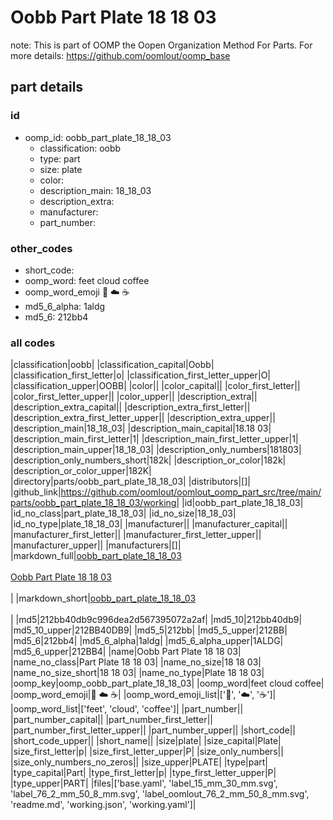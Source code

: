 # Oobb Part Plate 18 18 03  

note: This is part of OOMP the Oopen Organization Method For Parts. For more details: https://github.com/oomlout/oomp_base

##  part details





### id
* oomp_id: oobb_part_plate_18_18_03
  * classification: oobb
  * type: part
  * size: plate
  * color: 
  * description_main: 18_18_03
  * description_extra: 
  * manufacturer: 
  * part_number: 

### other_codes
* short_code: 
* oomp_word: feet cloud coffee
* oomp_word_emoji :feet: :cloud: :coffee:
* md5_6_alpha: 1aldg
* md5_6: 212bb4

### all codes 
|classification|oobb|
|classification_capital|Oobb|
|classification_first_letter|o|
|classification_first_letter_upper|O|
|classification_upper|OOBB|
|color||
|color_capital||
|color_first_letter||
|color_first_letter_upper||
|color_upper||
|description_extra||
|description_extra_capital||
|description_extra_first_letter||
|description_extra_first_letter_upper||
|description_extra_upper||
|description_main|18_18_03|
|description_main_capital|18.18 03|
|description_main_first_letter|1|
|description_main_first_letter_upper|1|
|description_main_upper|18_18_03|
|description_only_numbers|181803|
|description_only_numbers_short|182k|
|description_or_color|182k|
|description_or_color_upper|182K|
|directory|parts/oobb_part_plate_18_18_03|
|distributors|[]|
|github_link|https://github.com/oomlout/oomlout_oomp_part_src/tree/main/parts/oobb_part_plate_18_18_03/working|
|id|oobb_part_plate_18_18_03|
|id_no_class|part_plate_18_18_03|
|id_no_size|18_18_03|
|id_no_type|plate_18_18_03|
|manufacturer||
|manufacturer_capital||
|manufacturer_first_letter||
|manufacturer_first_letter_upper||
|manufacturer_upper||
|manufacturers|[]|
|markdown_full|[oobb_part_plate_18_18_03](https://github.com/oomlout/oomlout_oomp_part_src/tree/main/parts/oobb_part_plate_18_18_03/working)<br>[](https://github.com/oomlout/oomlout_oomp_part_src/tree/main/parts/oobb_part_plate_18_18_03/working)<br>[Oobb Part Plate 18 18 03](https://github.com/oomlout/oomlout_oomp_part_src/tree/main/parts/oobb_part_plate_18_18_03/working)<br><br>|
|markdown_short|[oobb_part_plate_18_18_03](https://github.com/oomlout/oomlout_oomp_part_src/tree/main/parts/oobb_part_plate_18_18_03/working)<br><br>|
|md5|212bb40db9c996dea2d567395072a2af|
|md5_10|212bb40db9|
|md5_10_upper|212BB40DB9|
|md5_5|212bb|
|md5_5_upper|212BB|
|md5_6|212bb4|
|md5_6_alpha|1aldg|
|md5_6_alpha_upper|1ALDG|
|md5_6_upper|212BB4|
|name|Oobb Part Plate 18 18 03|
|name_no_class|Part Plate 18 18 03|
|name_no_size|18 18 03|
|name_no_size_short|18 18 03|
|name_no_type|Plate 18 18 03|
|oomp_key|oomp_oobb_part_plate_18_18_03|
|oomp_word|feet cloud coffee|
|oomp_word_emoji|:feet: :cloud: :coffee:|
|oomp_word_emoji_list|[':feet:', ':cloud:', ':coffee:']|
|oomp_word_list|['feet', 'cloud', 'coffee']|
|part_number||
|part_number_capital||
|part_number_first_letter||
|part_number_first_letter_upper||
|part_number_upper||
|short_code||
|short_code_upper||
|short_name||
|size|plate|
|size_capital|Plate|
|size_first_letter|p|
|size_first_letter_upper|P|
|size_only_numbers||
|size_only_numbers_no_zeros||
|size_upper|PLATE|
|type|part|
|type_capital|Part|
|type_first_letter|p|
|type_first_letter_upper|P|
|type_upper|PART|
|files|['base.yaml', 'label_15_mm_30_mm.svg', 'label_76_2_mm_50_8_mm.svg', 'label_oomlout_76_2_mm_50_8_mm.svg', 'readme.md', 'working.json', 'working.yaml']|
